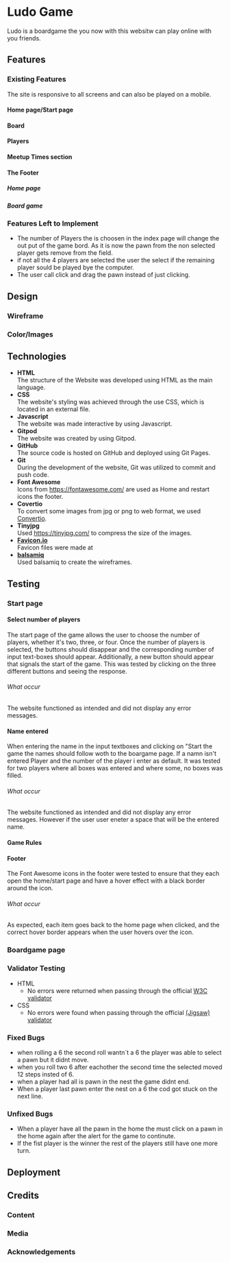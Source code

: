 # Ludo Game
Ludo is a boardgame the you now with this websitw can play online with you friends.

## Features 
### Existing Features
The site is responsive to all screens and can also be played on a mobile.

#### Home page/Start page


#### Board


#### Players

#### Meetup Times section

#### The Footer 

##### Home page

##### Board game

### Features Left to Implement
- The number of Players the is choosen in the index page will change the out put of the game bord. As it is now the pawn from the non selected player gets remove from the field.
- if not all the 4 players are selected the user the select if the remaining player sould be played bye the computer.
- The user call click and drag the pawn instead of just clicking.

## Design

### Wireframe

### Color/Images


## Technologies

- **HTML** <br>
 The structure of the Website was developed using HTML as the main language.
- **CSS** <br>
The website's styling was achieved through the use  CSS, which is located in an external file.
- **Javascript** <br>
The website was made interactive by using Javascript. 
- **Gitpod** <br>
The website was created by using Gitpod.
- **GitHub** <br>
The source code is hosted on GitHub and deployed using Git Pages.
- **Git** <br>
During the development of the website, Git was utilized to commit and push code.
- **Font Awesome** <br>
Icons from https://fontawesome.com/ are used as Home and restart icons the footer.
- **Covertio** <br>
To convert some images from jpg or png to web format, we used [Convertio](https://convertio.co/jpg-webp/).
- **Tinyjpg** <br>
Used https://tinyjpg.com/ to compress the size of the images.
- **[Favicon.io](https://favicon.io/favicon-converter/)** <br>
Favicon files were made at 
- **[balsamiq](https://balsamiq.com/wireframes/desktop/#)** <br>
Used balsamiq to create the wireframes.

## Testing 
### Start page
#### Select number of players
The start page of the game allows the user to choose the number of players, whether it's two, three, or four. Once the number of players is selected, the buttons should disappear and the corresponding number of input text-boxes should appear. Additionally, a new button should appear that signals the start of the game. This was tested by clicking on the three different buttons and seeing the response.
###### What occur
The website functioned as intended and did not display any error messages.

#### Name entered
When entering the name in the input textboxes and clicking on "Start the game the names should follow woth to the boargame page. If a namn isn't entered Player and the number of the player i enter as default. It was tested for two players where all boxes was entered and where some, no boxes was filled.
###### What occur
The website functioned as intended and did not display any error messages. However if the user user eneter a space that will be the entered name.

#### Game Rules


#### Footer
The Font Awesome icons in the footer were tested to ensure that they each open the home/start page and have a hover effect with a black border around the icon. 
###### What occur
As expected, each item goes back to the home page when clicked, and the correct hover border appears when the user hovers over the icon.

### Boardgame page

### Validator Testing 

- HTML
  - No errors were returned when passing through the official [W3C validator](https://validator.w3.org/nu/?doc=https%3A%2F%2Fcode-institute-org.github.io%2Flove-running-2.0%2Findex.html)
- CSS
  - No errors were found when passing through the official [(Jigsaw) validator](https://jigsaw.w3.org/css-validator/validator?uri=https%3A%2F%2Fvalidator.w3.org%2Fnu%2F%3Fdoc%3Dhttps%253A%252F%252Fcode-institute-org.github.io%252Flove-running-2.0%252Findex.html&profile=css3svg&usermedium=all&warning=1&vextwarning=&lang=en#css)

### Fixed Bugs
- when rolling a 6 the second roll wantn´t a 6 the player was able to select a pawn but it didnt move.
- when you roll two 6 after eachother the second time the selected moved 12 steps insted of 6.
- when a player had all is pawn in the nest the game didnt end.
- When a player last pawn enter the nest on a 6 the cod got stuck on the next line.

### Unfixed Bugs
- When a player have all the pawn in the home the must click on a pawn in the home again after the alert for the game to continute.
- If the fist player is the winner the rest of the players still have one more turn.


## Deployment
 

## Credits 
 

### Content 


### Media
 

### Acknowledgements 

